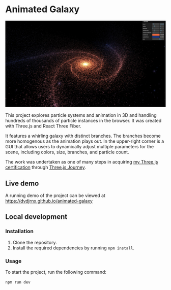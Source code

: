# Animated Galaxy

![A whirling orange and yellow galaxy appears against the black backdrop of space.](./static/animated-galaxy.jpg)

This project explores particle systems and animation in 3D and handling hundreds of thousands of particle instances in the browser. It was created with Three.js and React Three Fiber.

It features a whirling galaxy with distinct branches. The branches become more homogenous as the animation plays out. In the upper-right corner is a GUI that allows users to dynamically adjust multiple parameters for the scene, including colors, size, branches, and particle count.

The work was undertaken as one of many steps in acquiring [my Three.js certification](https://threejs-journey.com/certificate/view/24741) through [Three.js Journey](https://threejs-journey.com/).

## Live demo

A running demo of the project can be viewed at https://dvdjrnx.github.io/animated-galaxy

## Local development

### Installation

1. Clone the repository.
2. Install the required dependencies by running `npm install`.

### Usage

To start the project, run the following command:

`npm run dev`
